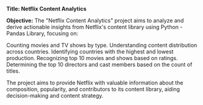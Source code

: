 **Title: Netflix Content Analytics**

**Objective:**
The "Netflix Content Analytics" project aims to analyze and derive actionable insights from Netflix's content library using Python - Pandas Library, focusing on:

Counting movies and TV shows by type.
Understanding content distribution across countries.
Identifying countries with the highest and lowest production.
Recognizing top 10 movies and shows based on ratings.
Determining the top 10 directors and cast members based on the count of titles.

The project aims to provide Netflix with valuable information about the composition, popularity, and contributors to its content library, aiding decision-making and content strategy.

